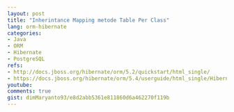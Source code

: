 ```yaml
---
layout: post
title: "Inherintance Mapping metode Table Per Class"
lang: orm-hibernate
categories:
- Java
- ORM
- Hibernate
- PostgreSQL
refs: 
- http://docs.jboss.org/hibernate/orm/5.2/quickstart/html_single/
- https://docs.jboss.org/hibernate/orm/5.4/userguide/html_single/Hibernate_User_Guide.html#entity-inheritance-table-per-class
youtube: 
comments: true
gist: dimMaryanto93/e8d2abb5361e811860d6a462270f119b
---
```



